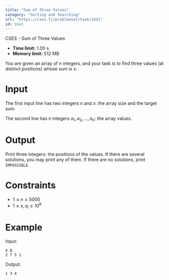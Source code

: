 ```yaml
---
title: "Sum of Three Values"
category: "Sorting and Searching"
url: "https://cses.fi/problemset/task/1641"
id: 1641
---
```


CSES - Sum of Three Values

  * **Time limit:** 1.00 s
  * **Memory limit:** 512 MB

You are given an array of $n$ integers, and your task is to find three values
(at distinct positions) whose sum is $x$.

# Input

The first input line has two integers $n$ and $x$: the array size and the
target sum.

The second line has $n$ integers $a_1,a_2,\dots,a_n$: the array values.

# Output

Print three integers: the positions of the values. If there are several
solutions, you may print any of them. If there are no solutions, print
`IMPOSSIBLE`.

# Constraints

  * $1 \le n \le 5000$
  * $1 \le x,a_i \le 10^9$

# Example

Input:

    
    
    4 8
    2 7 5 1
    

Output:

    
    
    1 3 4
    

